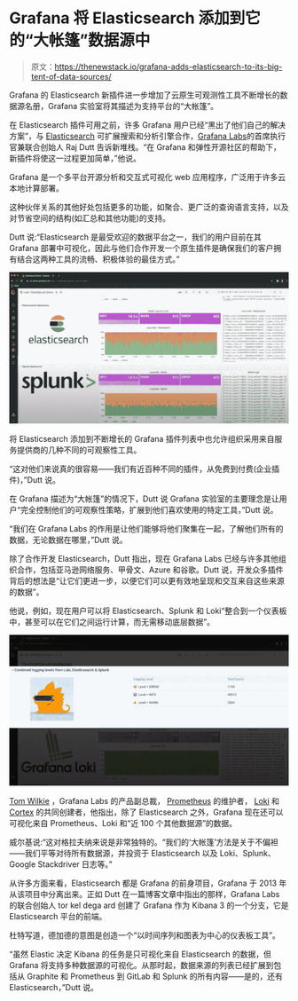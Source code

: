 # Grafana 将 Elasticsearch 添加到它的“大帐篷”数据源中

> 原文：<https://thenewstack.io/grafana-adds-elasticsearch-to-its-big-tent-of-data-sources/>

Grafana 的 Elasticsearch 新插件进一步增加了云原生可观测性工具不断增长的数据源名册，Grafana 实验室将其描述为支持平台的“大帐篷”。

在 Elasticsearch 插件可用之前，许多 Grafana 用户已经“黑出了他们自己的解决方案”，与 [Elasticsearch](https://www.elastic.co/) 可扩展搜索和分析引擎合作，[Grafana Labs](https://www.linkedin.com/in/radutt)的首席执行官兼联合创始人 Raj Dutt 告诉新堆栈。“在 Grafana 和弹性开源社区的帮助下，新插件将使这一过程更加简单，”他说。

Grafana 是一个多平台开源分析和交互式可视化 web 应用程序，广泛用于许多云本地计算部署。

这种伙伴关系的其他好处包括更多的功能，如聚合、更广泛的查询语言支持，以及对节省空间的结构(如汇总和其他功能)的支持。

Dutt 说:“Elasticsearch 是最受欢迎的数据平台之一，我们的用户目前在其 Grafana 部署中可视化，因此与他们合作开发一个原生插件是确保我们的客户拥有结合这两种工具的流畅、积极体验的最佳方式。”

![](img/2eb512343cfcd01354dfbf45852585df.png)

将 Elasticsearch 添加到不断增长的 Grafana 插件列表中也允许组织采用来自服务提供商的几种不同的可观察性工具。

“这对他们来说真的很容易——我们有近百种不同的插件，从免费到付费(企业插件)，”Dutt 说。

在 Grafana 描述为“大帐篷”的情况下，Dutt 说 Grafana 实验室的主要理念是让用户“完全控制他们的可观察性策略，扩展到他们喜欢使用的特定工具，”Dutt 说。

“我们在 Grafana Labs 的作用是让他们能够将他们聚集在一起，了解他们所有的数据，无论数据在哪里，”Dutt 说。

除了合作开发 Elasticsearch，Dutt 指出，现在 Grafana Labs 已经与许多其他组织合作，包括亚马逊网络服务、甲骨文、Azure 和谷歌。Dutt 说，开发众多插件背后的想法是“让它们更进一步，以便它们可以更有效地呈现和交互来自这些来源的数据”。

他说，例如，现在用户可以将 Elasticsearch、Splunk 和 Loki“整合到一个仪表板中，甚至可以在它们之间运行计算，而无需移动底层数据”。

![](img/b23b630fccc323d7251b4a903bce83f2.png)

[Tom Wilkie](https://uk.linkedin.com/in/tomwilkie) ，Grafana Labs 的产品副总裁， [Prometheus](https://prometheus.io/) 的维护者， [Loki](https://grafana.com/oss/loki/) 和 [Cortex](https://grafana.com/oss/cortex/) 的共同创建者，他指出，除了 Elasticsearch 之外，Grafana 现在还可以可视化来自 Prometheus、Loki 和“近 100 个其他数据源”的数据。

威尔基说:“这对格拉夫纳来说是非常独特的。“我们的‘大帐篷’方法是关于不偏袒——我们平等对待所有数据源，并投资于 Elasticsearch 以及 Loki、Splunk、Google Stackdriver 日志等。”

从许多方面来看，Elasticsearch 都是 Grafana 的前身项目，Grafana 于 2013 年从该项目中分离出来。正如 Dutt 在一篇博客文章中指出的那样，Grafana Labs 的联合创始人 tor kel dega ard 创建了 Grafana 作为 Kibana 3 的一个分支，它是 Elasticsearch 平台的前端。

杜特写道，德加德的意图是创造一个“以时间序列和图表为中心的仪表板工具”。

“虽然 Elastic 决定 Kibana 的任务是只可视化来自 Elasticsearch 的数据，但 Grafana 将支持多种数据源的可视化。从那时起，数据来源的列表已经扩展到包括从 Graphite 和 Prometheus 到 GitLab 和 Splunk 的所有内容——是的，还有 Elasticsearch，”Dutt 说。

<svg xmlns:xlink="http://www.w3.org/1999/xlink" viewBox="0 0 68 31" version="1.1"><title>Group</title> <desc>Created with Sketch.</desc></svg>